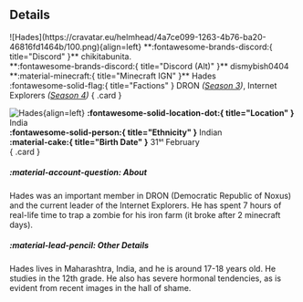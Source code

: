 ## Details
<div class="grid" markdown>
![Hades](https://cravatar.eu/helmhead/4a7ce099-1263-4b76-ba20-46816fd1464b/100.png){align=left}
**:fontawesome-brands-discord:{ title="Discord" }** chikitabunita.<br>
**:fontawesome-brands-discord:{ title="Discord (Alt)" }** dismybish0404<br>
**:material-minecraft:{ title="Minecraft IGN" }** Hades<br>
:fontawesome-solid-flag:{ title="Factions" } DRON <i>(<a href="../seasons/s3.md">Season 3</a>)</i>, Internet Explorers <i>(<a href="../seasons/s4.md">Season 4</a>)</i>
{ .card }

![Hades](https://cdn.discordapp.com/avatars/692771725334675526/d170d7566e8cfc118fd64193382864cc.webp?width=120&height=120){align=left}
**:fontawesome-solid-location-dot:{ title="Location" }** India<br>
**:fontawesome-solid-person:{ title="Ethnicity" }** Indian<br>
**:material-cake:{ title="Birth Date" }** 31ˢᵗ February<br>
{ .card }
</div>

##### :material-account-question: About
Hades was an important member in DRON (Democratic Republic of Noxus) and the current leader of the Internet Explorers. He has spent 7 hours of real-life time to trap a zombie for his iron farm (it broke after 2 minecraft days).

##### :material-lead-pencil: Other Details
Hades lives in Maharashtra, India, and he is around 17-18 years old. He studies in the 12th grade. He also has severe hormonal tendencies, as is evident from recent images in the hall of shame.
